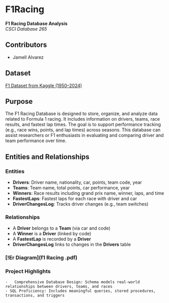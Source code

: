 # F1Racing  
**F1 Racing Database Analysis**  
*CSCI Database 265*

## Contributors  
- Jamell Alvarez  

## Dataset  
[F1 Dataset from Kaggle (1950–2024)](https://www.kaggle.com/datasets/lakshayjain611/f1-races-results-dataset-1950-to-2024?resource=download)

## Purpose  
The F1 Racing Database is designed to store, organize, and analyze data related to Formula 1 racing. It includes information on drivers, teams, race results, and fastest lap times. The goal is to support performance tracking (e.g., race wins, points, and lap times) across seasons. This database can assist researchers or F1 enthusiasts in evaluating and comparing driver and team performance over time.

## Entities and Relationships  

### Entities  
- **Drivers**: Driver name, nationality, car, points, team code, year  
- **Teams**: Team name, total points, car performance, year  
- **Winners**: Race results including grand prix name, winner, laps, and time  
- **FastestLaps**: Fastest laps for each race with driver and car  
- **DriverChangesLog**: Tracks driver changes (e.g., team switches)  

### Relationships  
- A **Driver** belongs to a **Team** (via car and code)  
- A **Winner** is a **Driver** (linked by code)  
- A **FastestLap** is recorded by a **Driver**  
- **DriverChangesLog** links to changes in the **Drivers** table  

### [!Er Diagram](f1 Racing .pdf)

### Project Highlights
	-	Comprehensive Database Design: Schema models real-world relationships between drivers, teams, and races
	- SQL Proficiency: Includes meaningful queries, stored procedures, transactions, and triggers
